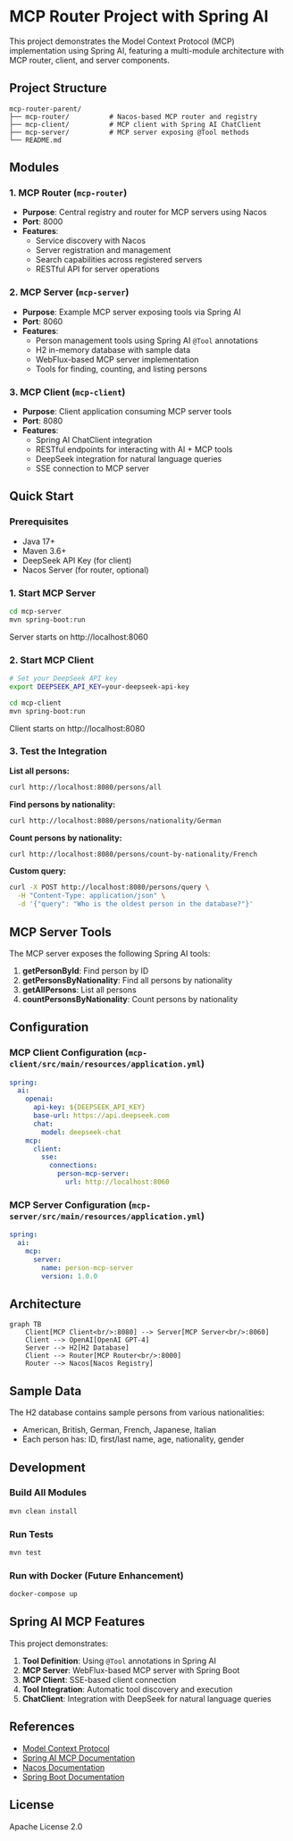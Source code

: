 # MCP Router Project with Spring AI

This project demonstrates the Model Context Protocol (MCP) implementation using Spring AI, featuring a multi-module architecture with MCP router, client, and server components.

## Project Structure

```
mcp-router-parent/
├── mcp-router/          # Nacos-based MCP router and registry
├── mcp-client/          # MCP client with Spring AI ChatClient
├── mcp-server/          # MCP server exposing @Tool methods
└── README.md
```

## Modules

### 1. MCP Router (`mcp-router`)
- **Purpose**: Central registry and router for MCP servers using Nacos
- **Port**: 8000
- **Features**:
  - Service discovery with Nacos
  - Server registration and management
  - Search capabilities across registered servers
  - RESTful API for server operations

### 2. MCP Server (`mcp-server`)
- **Purpose**: Example MCP server exposing tools via Spring AI
- **Port**: 8060
- **Features**:
  - Person management tools using Spring AI `@Tool` annotations
  - H2 in-memory database with sample data
  - WebFlux-based MCP server implementation
  - Tools for finding, counting, and listing persons

### 3. MCP Client (`mcp-client`)
- **Purpose**: Client application consuming MCP server tools
- **Port**: 8080
- **Features**:
  - Spring AI ChatClient integration
  - RESTful endpoints for interacting with AI + MCP tools
  - DeepSeek integration for natural language queries
  - SSE connection to MCP server

## Quick Start

### Prerequisites
- Java 17+
- Maven 3.6+
- DeepSeek API Key (for client)
- Nacos Server (for router, optional)

### 1. Start MCP Server
```bash
cd mcp-server
mvn spring-boot:run
```
Server starts on http://localhost:8060

### 2. Start MCP Client
```bash
# Set your DeepSeek API key
export DEEPSEEK_API_KEY=your-deepseek-api-key

cd mcp-client
mvn spring-boot:run
```
Client starts on http://localhost:8080

### 3. Test the Integration

**List all persons:**
```bash
curl http://localhost:8080/persons/all
```

**Find persons by nationality:**
```bash
curl http://localhost:8080/persons/nationality/German
```

**Count persons by nationality:**
```bash
curl http://localhost:8080/persons/count-by-nationality/French
```

**Custom query:**
```bash
curl -X POST http://localhost:8080/persons/query \
  -H "Content-Type: application/json" \
  -d '{"query": "Who is the oldest person in the database?"}'
```

## MCP Server Tools

The MCP server exposes the following Spring AI tools:

1. **getPersonById**: Find person by ID
2. **getPersonsByNationality**: Find all persons by nationality
3. **getAllPersons**: List all persons
4. **countPersonsByNationality**: Count persons by nationality

## Configuration

### MCP Client Configuration (`mcp-client/src/main/resources/application.yml`)
```yaml
spring:
  ai:
    openai:
      api-key: ${DEEPSEEK_API_KEY}
      base-url: https://api.deepseek.com
      chat:
        model: deepseek-chat
    mcp:
      client:
        sse:
          connections:
            person-mcp-server:
              url: http://localhost:8060
```

### MCP Server Configuration (`mcp-server/src/main/resources/application.yml`)
```yaml
spring:
  ai:
    mcp:
      server:
        name: person-mcp-server
        version: 1.0.0
```

## Architecture

```mermaid
graph TB
    Client[MCP Client<br/>:8080] --> Server[MCP Server<br/>:8060]
    Client --> OpenAI[OpenAI GPT-4]
    Server --> H2[H2 Database]
    Client --> Router[MCP Router<br/>:8000]
    Router --> Nacos[Nacos Registry]
```

## Sample Data

The H2 database contains sample persons from various nationalities:
- American, British, German, French, Japanese, Italian
- Each person has: ID, first/last name, age, nationality, gender

## Development

### Build All Modules
```bash
mvn clean install
```

### Run Tests
```bash
mvn test
```

### Run with Docker (Future Enhancement)
```bash
docker-compose up
```

## Spring AI MCP Features

This project demonstrates:

1. **Tool Definition**: Using `@Tool` annotations in Spring AI
2. **MCP Server**: WebFlux-based MCP server with Spring Boot
3. **MCP Client**: SSE-based client connection
4. **Tool Integration**: Automatic tool discovery and execution
5. **ChatClient**: Integration with DeepSeek for natural language queries

## References

- [Model Context Protocol](https://modelcontextprotocol.io/)
- [Spring AI MCP Documentation](https://docs.spring.io/spring-ai/reference/api/mcp/)
- [Nacos Documentation](https://nacos.io/en/)
- [Spring Boot Documentation](https://spring.io/projects/spring-boot)

## License

Apache License 2.0 